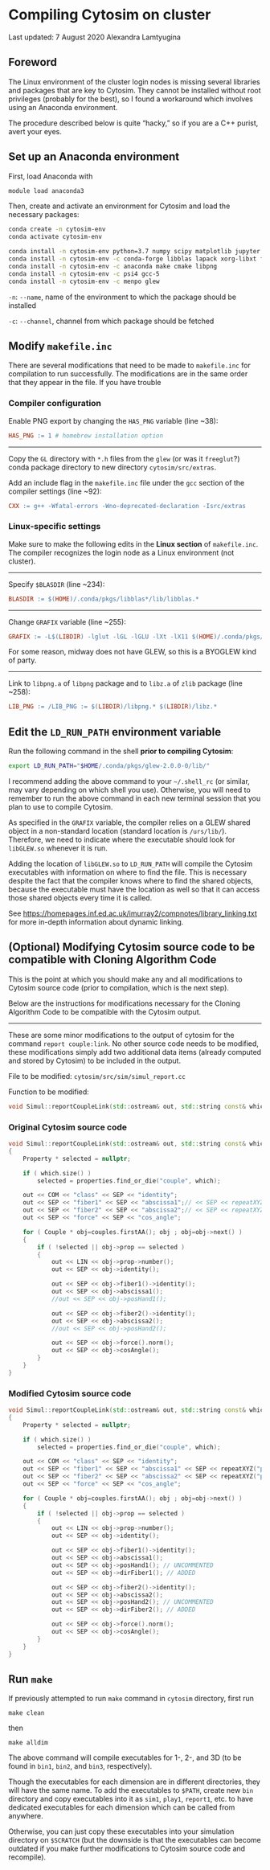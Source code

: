 # Compiling Cytosim on cluster

Last updated: 7 August 2020
Alexandra Lamtyugina

## Foreword

The Linux environment of the cluster login nodes is missing several libraries and packages that are key to Cytosim.  They cannot be installed without root privileges (probably for the best), so I found a workaround which involves using an Anaconda environment.

The procedure described below is quite “hacky,” so if you are a C++ purist, avert your eyes.

## Set up an Anaconda environment

First, load Anaconda with

```bash
module load anaconda3
```

Then, create and activate an environment for Cytosim and load the necessary packages:

```bash
conda create -n cytosim-env
conda activate cytosim-env

conda install -n cytosim-env python=3.7 numpy scipy matplotlib jupyter jupyterlab vtk pip
conda install -n cytosim-env -c conda-forge libblas lapack xorg-libxt freeglut zlib
conda install -n cytosim-env -c anaconda make cmake libpng
conda install -n cytosim-env -c psi4 gcc-5
conda install -n cytosim-env -c menpo glew
```

`-n`: `--name`, name of the environment to which the package should be installed

`-c`: `--channel`, channel from which package should be fetched

## Modify `makefile.inc`

There are several modifications that need to be made to `makefile.inc` for compilation to run successfully.  The modifications are in the same order that they appear in the file.  If you have trouble

### Compiler configuration

Enable PNG export by changing the `HAS_PNG` variable (line ~38):

```makefile
HAS_PNG := 1 # homebrew installation option
```

---

Copy the `GL` directory with `*.h` files from the `glew`  (or was it `freeglut`?) conda package directory to new directory `cytosim/src/extras`.

Add an include flag in the `makefile.inc` file under the `gcc` section of the compiler settings (line ~92):

```makefile
CXX := g++ -Wfatal-errors -Wno-deprecated-declaration -Isrc/extras
```

### Linux-specific settings

Make sure to make the following edits in the **Linux section** of `makefile.inc`.  The compiler recognizes the login node as a Linux environment (not cluster).

---

Specify `$BLASDIR` (line ~234):

```makefile
BLASDIR := $(HOME)/.conda/pkgs/libblas*/lib/libblas.*
```

---

Change `GRAFIX` variable (line ~255):

```makefile
GRAFIX := -L$(LIBDIR) -lglut -lGL -lGLU -lXt -lX11 $(HOME)/.conda/pkgs/glew-2.0.0-0/lib/libGLEW.so
```

For some reason, midway does not have GLEW, so this is a BYOGLEW kind of party.

---

Link to `libpng.a` of `libpng` package and to `libz.a` of `zlib` package (line ~258):

```makefile
LIB_PNG := /LIB_PNG := $(LIBDIR)/libpng.* $(LIBDIR)/libz.*
```

## Edit the `LD_RUN_PATH` environment variable

Run the following command in the shell __prior to compiling Cytosim__:

```bash
export LD_RUN_PATH="$HOME/.conda/pkgs/glew-2.0.0-0/lib/"
```

I recommend adding the above command to your `~/.shell_rc` (or similar, may vary depending on which shell you use).  Otherwise, you will need to remember to run the above command in each new terminal session that you plan to use to compile Cytosim.  

As specified in the `GRAFIX` variable, the compiler relies on a GLEW shared object in a non-standard location (standard location is `/urs/lib/`).  Therefore, we need to indicate where the executable should look for `libGLEW.so` whenever it is run.  

Adding the location of `libGLEW.so` to `LD_RUN_PATH` will compile the Cytosim executables with information on where to find the file.  This is necessary despite the fact that the compiler knows where to find the shared objects, because the executable must have the location as well so that it can access those shared objects every time it is called.


See https://homepages.inf.ed.ac.uk/imurray2/compnotes/library_linking.txt for more in-depth information about dynamic linking.

## (Optional) Modifying Cytosim source code to be compatible with Cloning Algorithm Code

This is the point at which you should make any and all modifications to Cytosim source code (prior to compilation, which is the next step).  

Below are the instructions for modifications necessary for the Cloning Algorithm Code to be compatible with the Cytosim output.

---

These are some minor modifications to the output of cytosim for the command `report couple:link`.  No other source code needs to be modified, these modifications simply add two additional data items (already computed and stored by Cytosim) to be included in the output.  

File to be modified: `cytosim/src/sim/simul_report.cc`

Function to be modified:
```c++
void Simul::reportCoupleLink(std::ostream& out, std::string const& which) const
```

### Original Cytosim source code
```c++
void Simul::reportCoupleLink(std::ostream& out, std::string const& which) const
{
	Property * selected = nullptr;

	if ( which.size() )
		selected = properties.find_or_die("couple", which);

	out << COM << "class" << SEP << "identity";
	out << SEP << "fiber1" << SEP << "abscissa1";// << SEP << repeatXYZ("pos1");
	out << SEP << "fiber2" << SEP << "abscissa2";// << SEP << repeatXYZ("pos2");
	out << SEP << "force" << SEP << "cos_angle";

	for ( Couple * obj=couples.firstAA(); obj ; obj=obj->next() )
	{
		if ( !selected || obj->prop == selected )
		{
			out << LIN << obj->prop->number();
			out << SEP << obj->identity();

			out << SEP << obj->fiber1()->identity();
			out << SEP << obj->abscissa1();
			//out << SEP << obj->posHand1();

			out << SEP << obj->fiber2()->identity();
			out << SEP << obj->abscissa2();
			//out << SEP << obj->posHand2();

			out << SEP << obj->force().norm();
			out << SEP << obj->cosAngle();
		}
	}
}

```

### Modified Cytosim source code

```c++
void Simul::reportCoupleLink(std::ostream& out, std::string const& which) const
{
	Property * selected = nullptr;

	if ( which.size() )
		selected = properties.find_or_die("couple", which);

	out << COM << "class" << SEP << "identity";
	out << SEP << "fiber1" << SEP << "abscissa1" << SEP << repeatXYZ("pos1") << SEP << repeatXYZ("dirFiber1") ; // MODIFIED
	out << SEP << "fiber2" << SEP << "abscissa2" << SEP << repeatXYZ("pos2") << SEP << repeatXYZ("dirFiber2") ; // MODIFIED
	out << SEP << "force" << SEP << "cos_angle";

	for ( Couple * obj=couples.firstAA(); obj ; obj=obj->next() )
	{
		if ( !selected || obj->prop == selected )
		{
			out << LIN << obj->prop->number();
			out << SEP << obj->identity();

			out << SEP << obj->fiber1()->identity();
			out << SEP << obj->abscissa1();
			out << SEP << obj->posHand1(); // UNCOMMENTED
			out << SEP << obj->dirFiber1(); // ADDED

			out << SEP << obj->fiber2()->identity();
			out << SEP << obj->abscissa2();
			out << SEP << obj->posHand2(); // UNCOMMENTED
			out << SEP << obj->dirFiber2(); // ADDED

			out << SEP << obj->force().norm();
			out << SEP << obj->cosAngle();
		}
	}
}
```

## Run `make`

If previously attempted to run `make` command in `cytosim` directory, first run

```
make clean
```

then

```
make alldim
```

The above command will compile executables for 1-, 2-, and 3D (to be found in `bin1`, `bin2`, and `bin3`, respectively).  

Though the executables for each dimension are in different directories, they will have the same name.  To add the executables to `$PATH`, create new `bin` directory and copy executables into it as `sim1`, `play1`, `report1`, etc. to have dedicated executables for each dimension which can be called from anywhere.  

Otherwise, you can just copy these executables into your simulation directory on `$SCRATCH` (but the downside is that the executables can become outdated if you make further modifications to Cytosim source code and recompile).
